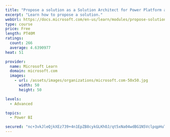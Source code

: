 ```yaml
---
title: "Propose a solution as a Solution Architect for Power Platform and Dynamics 365"
excerpt: "Learn how to propose a solution."
webUrl: https://docs.microsoft.com/en-us/learn/modules/propose-solution/
type: course
price: Free
length: PT40M
ratings:
  count: 266
  average: 4.6390977
heat: 51

provider:
  name: Microsoft Learn
  domain: microsoft.com
  images:
    - url: /assets/images/organizations/microsoft.com-50x50.jpg
      width: 50
      height: 50

levels:
  - Advanced

topics:
  - Power BI

secured: "nc+3vkJleQjkXEz739+4n1EpZB8cykGLKhOJ/qt5xNa04wdBG1N5VclpqpHuT6eMLpg+zqpZbUh89u1LoAR4MQM37OkRsl3+NZ+IxLmZBL5mvIYWveJd0Y0RVDGAT48EWplEUrv76fCJWRn1pYrQ9nDjI8gaYhTwYCcvDOvtI9j5QTPV+AE23ALSGAHJU/jyJUTzw2X2sbgFN2ws7QE8abQLv79AZ7rcGCFFusYmwZuTBZSIAq/HZXnULRQ1Wi/bZaC7vUyXC+NYPKX5a41vCRlvb9evtw2YSHlyD64Ic4hJWaa/bFe7tWUFrIJXKppQp9D4+xqt8qgjF5MGEd4BKFG9LQ/FWziO0csT+1Q0fbiRlk905hXRq/aLN6ap8JxDGKE0ryD/8MBfkqz0jBj52Q==;c2hyv+vDyQhFFmtZ7R2+Nw=="
---
```


